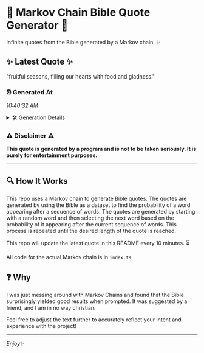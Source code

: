 # 📖 Markov Chain Bible Quote Generator 📖

Infinite quotes from the Bible generated by a Markov chain. ✨

## ✨ Latest Quote ✨
"fruitful seasons, filling our hearts with food and gladness."

### ⏰ Generated At
*10:40:32 AM*

<details>
    <summary>🛠️ Generation Details</summary>
    <p>
        <strong>🌱 Seed:</strong> fruitful<br>
        <strong>🔄 Iterations:</strong> 8<br>
        <strong>📜 Context History:</strong><br>[ fruitful ]: seasons,<br>[ fruitful, seasons, ]: filling<br>[ fruitful, seasons,, filling ]: our<br>[ fruitful, seasons,, filling, our ]: hearts<br>[ fruitful, seasons,, filling, our, hearts ]: with<br>[ fruitful, seasons,, filling, our, hearts, with ]: food<br>[ seasons,, filling, our, hearts, with, food ]: and<br>[ filling, our, hearts, with, food, and ]: gladness.<br>
    </p>
</details>

### ⚠️ Disclaimer ⚠️
**This quote is generated by a program and is not to be taken seriously. It is purely for entertainment purposes.**

---

## 🔍 How It Works

This repo uses a Markov chain to generate Bible quotes. The quotes are generated by using the Bible as a dataset to find the probability of a word appearing after a sequence of words. The quotes are generated by starting with a random word and then selecting the next word based on the probability of it appearing after the current sequence of words. This process is repeated until the desired length of the quote is reached.

This repo will update the latest quote in this README every 10 minutes. ⏳

All code for the actual Markov chain is in `index.ts`.

## ❓ Why

I was just messing around with Markov Chains and found that the Bible surprisingly yielded good results when prompted. 
It was suggested by a friend, and I am in no way christian.

Feel free to adjust the text further to accurately reflect your intent and experience with the project!

---

*Enjoy*✨
